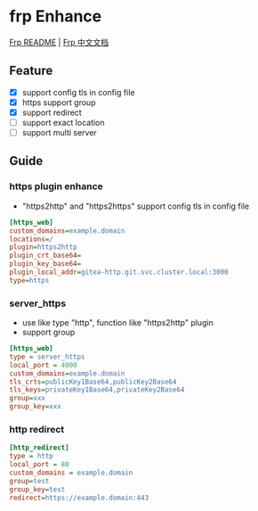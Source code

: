 # frp Enhance

[Frp README](README_en.md) | [Frp 中文文档](README_zh.md)

## Feature
- [x] support config tls in config file
- [x] https support group
- [x] support redirect
- [ ] support exact location
- [ ] support multi server

## Guide

### https plugin enhance

* "https2http" and "https2https" support config tls in config file

```ini
[https_web]
custom_domains=example.domain
locations=/
plugin=https2http
plugin_crt_base64=
plugin_key_base64=
plugin_local_addr=gitea-http.git.svc.cluster.local:3000
type=https
```

### server_https

* use like type "http", function like "https2http" plugin
* support group

```ini
[https_web]
type = server_https
local_port = 4000
custom_domains=example.domain
tls_crts=publicKey1Base64,publicKey2Base64
tls_keys=privateKey1Base64,privateKey2Base64
group=xxx
group_key=xxx
```

### http redirect
```ini
[http_redirect]
type = http
local_port = 80
custom_domains = example.domain
group=test
group_key=test
redirect=https://example.domain:443
```